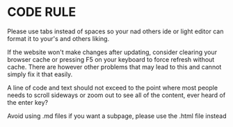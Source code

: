 # CODE RULE
Please use tabs instead of spaces so your nad others ide or light editor can format it to your's and others liking.

If the website won't make changes after updating, consider clearing your browser cache or pressing F5 on your keyboard to force refresh without cache. There are however other problems that may lead to this and cannot simply fix it that easily.

A line of code and text should not exceed to the point where most people needs to scroll sideways or zoom out to see all of the content, ever heard of the enter key?

Avoid using .md files if you want a subpage, please use the .html file instead
